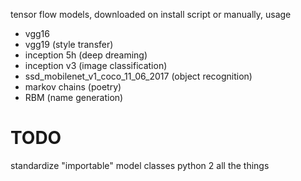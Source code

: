 tensor flow models, downloaded on install script or manually, usage

- vgg16
- vgg19 (style transfer)
- inception 5h (deep dreaming)
- inception v3 (image classification)
- ssd_mobilenet_v1_coco_11_06_2017 (object recognition)
- markov chains (poetry)
- RBM (name generation)

# TODO

standardize "importable" model classes
python 2 all the things